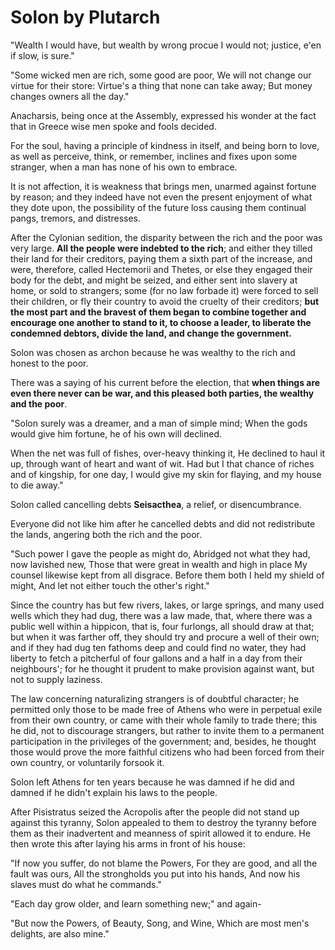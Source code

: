 # Solon by Plutarch

"Wealth I would have, but wealth by wrong procue I would not; justice, e'en if slow, is sure."

"Some wicked men are rich, some good are poor,
We will not change our virtue for their store:
Virtue's a thing that none can take away;
But money changes owners all the day."

Anacharsis, being once at the Assembly, expressed his wonder at the fact that in Greece wise men spoke and fools decided.

For the soul, having a principle of kindness in itself, and being born to love, as well as perceive, think, or remember, inclines and fixes upon some stranger, when a man has none of his own to embrace.

It is not affection, it is weakness that brings men, unarmed against fortune by reason; and they indeed have not even the present enjoyment of what they dote upon, the possibility of the future loss causing them continual pangs, tremors, and distresses.

After the Cylonian sedition, the disparity between the rich and the poor was very large. **All the people were indebted to the rich**; and either they tilled their land for their creditors, paying them a sixth part of the increase, and were, therefore, called Hectemorii and Thetes, or else they engaged their body for the debt, and might be seized, and either sent into slavery at home, or sold to strangers; some (for no law forbade it) were forced to sell their children, or fly their country to avoid the cruelty of their creditors; **but the most part and the bravest of them began to combine together and encourage one another to stand to it, to choose a leader, to liberate the condemned debtors, divide the land, and change the government.**

Solon was chosen as archon because he was wealthy to the rich and honest to the poor.

There was a saying of his current before the election, that **when things are even there never can be war, and this pleased both parties, the wealthy and the poor**.

"Solon surely was a dreamer, and a man of simple mind;
When the gods would give him fortune, he of his own will declined.

When the net was full of fishes, over-heavy thinking  it, 
He declined to haul it up, through want of heart and want of  wit. 
Had but I that chance of riches and of kingship, for one  day, 
I would give my skin for flaying, and my house to die  away."

Solon called cancelling debts **Seisacthea**, a relief, or disencumbrance.

Everyone did not like him after he cancelled debts and did not redistribute the lands, angering both the rich and the poor.

"Such power I gave the people as might do,
Abridged not what they had, now lavished new,
Those that were great in wealth and high in place
My counsel likewise kept from all disgrace.
Before them both I held my shield of might,
And let not either touch the other's right."

Since the country has but few rivers, lakes, or large springs, and many used wells which they had dug, there was a law made, that, where there was a public well within a hippicon, that is, four furlongs, all should draw at that; but when it was farther off, they should try and procure a well of their own; and if they had dug ten fathoms deep and could find no water, they had liberty to fetch a pitcherful of four gallons and a half in a day from their neighbours'; for he thought it prudent to make provision against want, but not to supply laziness.

The law concerning naturalizing strangers is of doubtful character; he permitted only those to be made free of Athens who were in perpetual exile from their own country, or came with their whole family to trade there; this he did, not to discourage strangers, but rather to invite them to a permanent participation in the privileges of the government; and, besides, he thought those would prove the more faithful citizens who had been forced from their own country, or voluntarily forsook it.

Solon left Athens for ten years because he was damned if he did and damned if he didn't explain his laws to the people.

After Pisistratus seized the Acropolis after the people did not stand up against this tyranny, Solon appealed to them to destroy the tyranny before them as their inadvertent and meanness of spirit allowed it to endure. He then wrote this after laying his arms in front of his house:

"If now you suffer, do not blame the Powers,
For they are good, and all the fault was ours,
All the strongholds you put into his hands,
And now his slaves must do what he commands."



"Each day grow older, and learn something new;" and again-

"But now the Powers, of Beauty, Song, and Wine,
Which are most men's delights, are also mine."